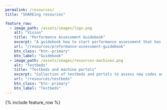 ```yaml
---
permalink: /resources/
title: "SHAREing resources"

feature_row:
  - image_path: /assets/images/logo.png
    alt: "Vision"
    title: "Performance Assessment Guidebook"
    excerpt: "A guidebook how to start performance assessment that has been compiled by SHAREing members following-up on an HAI-End workshop."
    url: "/resources/preformance-assessment-guidebook"
    btn_class: "btn--primary"
    btn_label: "Guidebook"
  - image_path: /assets/images/resources-machines.png
    alt: "Testbeds"
    title: "Testbeds and machine portals"
    excerpt: "Collection of testbeds and portals to assess new codes and machinery."
    url: "/resources/testbeds"
    btn_class: "btn--primary"
    btn_label: "Testbeds"
---
```


{% include feature_row %}
